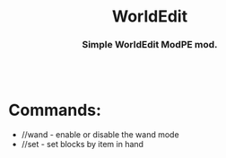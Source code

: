 <h1 align = 'center'>WorldEdit</h1>
<h3 align = 'center'>Simple WorldEdit ModPE mod.</h3>
<br></br>
<h1 align = 'left'>Commands: </h1>

* //wand - enable or disable the wand mode
* //set - set blocks by item in hand
